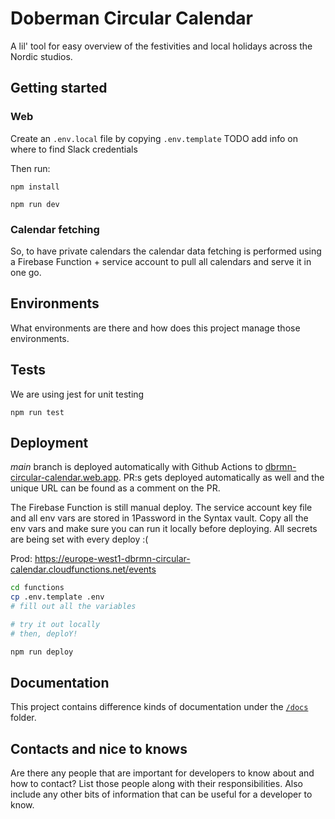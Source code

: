# Doberman Circular Calendar

A lil' tool for easy overview of the festivities and local holidays across the Nordic studios.

## Getting started

### Web

Create an `.env.local` file by copying `.env.template` TODO add info on where to find Slack credentials

Then run:

`npm install`

`npm run dev`

### Calendar fetching

So, to have private calendars the calendar data fetching is performed using a Firebase Function + service account to pull all calendars and serve it in one go.

## Environments

What environments are there and how does this project manage those environments.

## Tests

We are using jest for unit testing

`npm run test`

## Deployment

_main_ branch is deployed automatically with Github Actions to [dbrmn-circular-calendar.web.app](https://dbrmn-circular-calendar.web.app/). PR:s gets deployed automatically as well and the unique URL can be found as a comment on the PR.

The Firebase Function is still manual deploy. The service account key file and all env vars are stored in 1Password in the Syntax vault. Copy all the env vars and make sure you can run it locally before deploying. All secrets are being set with every deploy :(

Prod: https://europe-west1-dbrmn-circular-calendar.cloudfunctions.net/events

```sh
cd functions
cp .env.template .env
# fill out all the variables

# try it out locally
# then, deploY!

npm run deploy
```

## Documentation

This project contains difference kinds of documentation under the [`/docs`](/docs) folder.

## Contacts and nice to knows

Are there any people that are important for developers to know about and how to contact? List those people along with their responsibilities. Also include any other bits of information that can be useful for a developer to know.
